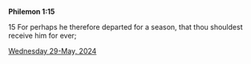 **Philemon 1:15**

15 For perhaps he therefore departed for a season, that thou shouldest receive him for ever;

[Wednesday 29-May, 2024](https://getbible.net/kjv/Philemon/1/15)
